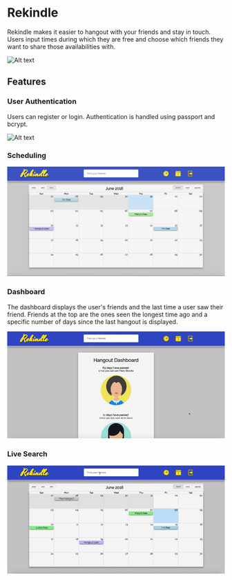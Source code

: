 # Rekindle

Rekindle makes it easier to hangout with your friends and stay in touch. Users input times during which they are free and choose which friends they want to share those availabilities with. 

![Alt text](./assets/rekindle-landing.png?raw=true "Landing Page")

## Features

### User Authentication 
Users can register or login. Authentication is handled using passport and bcrypt. 

![Alt text](./assets/rekindle-login.gif?raw=true "Authentication")

### Scheduling 

![Alt text](./assets/calendar-screen.png?raw=true "Calendar View")

### Dashboard 

The dashboard displays the user's friends and the last time a user saw their friend. Friends at the top are the ones seen the longest time ago and a specific number of days since the last hangout is displayed. 

![Alt text](./assets/rekindle-dashboard.gif?raw=true "Dashboard")

### Live Search 

![Alt text](./assets/rekindle-search.gif?raw=true "Live Search")